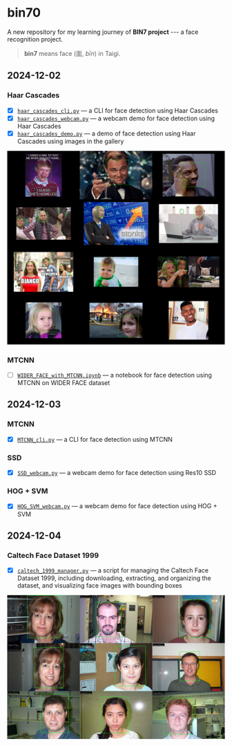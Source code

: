 # bin70

A new repository for my learning journey of **BIN7 project** --- a face recognition project.

> **bin7** means face (面, *bīn*) in Taigi.

## 2024-12-02

### Haar Cascades

- [x] [`haar_cascades_cli.py`](./face_detection/haar_cascades/haar_cascades_cli.py) — a CLI for face detection using Haar Cascades
- [x] [`haar_cascades_webcam.py`](./face_detection/haar_cascades/haar_cascades_webcam.py) — a webcam demo for face detection using Haar Cascades
- [x] [`haar_cascades_demo.py`](./face_detection/haar_cascades/haar_cascades_demo.py) — a demo of face detection using Haar Cascades using images in the gallery

![demo](./face_detection/haar_cascades/demo_by_haar_cascades.jpg)

### MTCNN

- [ ] [`WIDER_FACE_with_MTCNN.ipynb`](./face_detection/mtcnn/WIDER_FACE_with_MTCNN.ipynb) — a notebook for face detection using MTCNN on WIDER FACE dataset

## 2024-12-03

### MTCNN

- [x] [`MTCNN_cli.py`](./face_detection/mtcnn/MTCNN_cli.py) — a CLI for face detection using MTCNN

### SSD

- [x] [`SSD_webcam.py`](./face_detection/ssd/SSD_webcam.py) — a webcam demo for face detection using Res10 SSD

### HOG + SVM

- [x] [`HOG_SVM_webcam.py`](./face_detection/hog_svm/HOG_SVM_webcam.py) — a webcam demo for face detection using HOG + SVM

## 2024-12-04

### Caltech Face Dataset 1999

- [x] [`caltech_1999_manager.py`](./datasets/caltech_1999/caltech_1999_manager.py) — a script for managing the Caltech Face Dataset 1999, including downloading, extracting, and organizing the dataset, and visualizing face images with bounding boxes

![collage](./datasets/caltech_1999/collage_with_bboxes.jpg)

